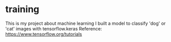 # training
This is my project about machine learning
I built a model to classify 'dog' or 'cat' images  with tensorflow.keras
Reference: https://www.tensorflow.org/tutorials
